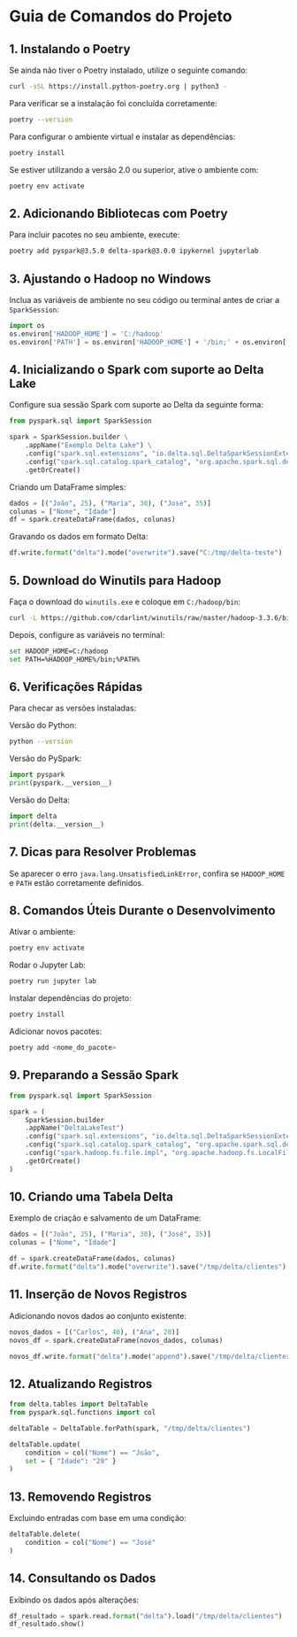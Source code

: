 
# Guia de Comandos do Projeto

## 1. Instalando o Poetry

Se ainda não tiver o Poetry instalado, utilize o seguinte comando:

```bash
curl -sSL https://install.python-poetry.org | python3 -
```

Para verificar se a instalação foi concluída corretamente:

```bash
poetry --version
```

Para configurar o ambiente virtual e instalar as dependências:

```bash
poetry install
```

Se estiver utilizando a versão 2.0 ou superior, ative o ambiente com:

```bash
poetry env activate
```

## 2. Adicionando Bibliotecas com Poetry

Para incluir pacotes no seu ambiente, execute:

```bash
poetry add pyspark@3.5.0 delta-spark@3.0.0 ipykernel jupyterlab
```

## 3. Ajustando o Hadoop no Windows

Inclua as variáveis de ambiente no seu código ou terminal antes de criar a `SparkSession`:

```python
import os
os.environ['HADOOP_HOME'] = 'C:/hadoop'
os.environ['PATH'] = os.environ['HADOOP_HOME'] + '/bin;' + os.environ['PATH']
```

## 4. Inicializando o Spark com suporte ao Delta Lake

Configure sua sessão Spark com suporte ao Delta da seguinte forma:

```python
from pyspark.sql import SparkSession

spark = SparkSession.builder \
    .appName("Exemplo Delta Lake") \
    .config("spark.sql.extensions", "io.delta.sql.DeltaSparkSessionExtension") \
    .config("spark.sql.catalog.spark_catalog", "org.apache.spark.sql.delta.catalog.DeltaCatalog") \
    .getOrCreate()
```

Criando um DataFrame simples:

```python
dados = [("João", 25), ("Maria", 30), ("José", 35)]
colunas = ["Nome", "Idade"]
df = spark.createDataFrame(dados, colunas)
```

Gravando os dados em formato Delta:

```python
df.write.format("delta").mode("overwrite").save("C:/tmp/delta-teste")
```

## 5. Download do Winutils para Hadoop

Faça o download do `winutils.exe` e coloque em `C:/hadoop/bin`:

```bash
curl -L https://github.com/cdarlint/winutils/raw/master/hadoop-3.3.6/bin/winutils.exe -o /c/hadoop/bin/winutils.exe
```

Depois, configure as variáveis no terminal:

```bash
set HADOOP_HOME=C:/hadoop
set PATH=%HADOOP_HOME%/bin;%PATH%
```

## 6. Verificações Rápidas

Para checar as versões instaladas:

Versão do Python:

```bash
python --version
```

Versão do PySpark:

```python
import pyspark
print(pyspark.__version__)
```

Versão do Delta:

```python
import delta
print(delta.__version__)
```

## 7. Dicas para Resolver Problemas

Se aparecer o erro `java.lang.UnsatisfiedLinkError`, confira se `HADOOP_HOME` e `PATH` estão corretamente definidos.

## 8. Comandos Úteis Durante o Desenvolvimento

Ativar o ambiente:

```bash
poetry env activate
```

Rodar o Jupyter Lab:

```bash
poetry run jupyter lab
```

Instalar dependências do projeto:

```bash
poetry install
```

Adicionar novos pacotes:

```bash
poetry add <nome_do_pacote>
```

## 9. Preparando a Sessão Spark

```python
from pyspark.sql import SparkSession

spark = (
    SparkSession.builder
    .appName("DeltaLakeTest")
    .config("spark.sql.extensions", "io.delta.sql.DeltaSparkSessionExtension")
    .config("spark.sql.catalog.spark_catalog", "org.apache.spark.sql.delta.catalog.DeltaCatalog")
    .config("spark.hadoop.fs.file.impl", "org.apache.hadoop.fs.LocalFileSystem")
    .getOrCreate()
)
```

## 10. Criando uma Tabela Delta

Exemplo de criação e salvamento de um DataFrame:

```python
dados = [("João", 25), ("Maria", 30), ("José", 35)]
colunas = ["Nome", "Idade"]

df = spark.createDataFrame(dados, colunas)
df.write.format("delta").mode("overwrite").save("/tmp/delta/clientes")
```

## 11. Inserção de Novos Registros

Adicionando novos dados ao conjunto existente:

```python
novos_dados = [("Carlos", 40), ("Ana", 28)]
novos_df = spark.createDataFrame(novos_dados, colunas)

novos_df.write.format("delta").mode("append").save("/tmp/delta/clientes")
```

## 12. Atualizando Registros

```python
from delta.tables import DeltaTable
from pyspark.sql.functions import col

deltaTable = DeltaTable.forPath(spark, "/tmp/delta/clientes")

deltaTable.update(
    condition = col("Nome") == "João",
    set = { "Idade": "29" }
)
```

## 13. Removendo Registros

Excluindo entradas com base em uma condição:

```python
deltaTable.delete(
    condition = col("Nome") == "José"
)
```

## 14. Consultando os Dados

Exibindo os dados após alterações:

```python
df_resultado = spark.read.format("delta").load("/tmp/delta/clientes")
df_resultado.show()
```
